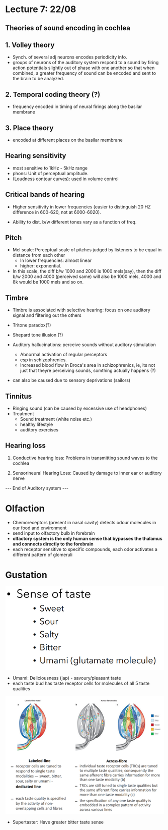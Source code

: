 # Lecture 7: 22/08

## Theories of sound encoding in cochlea

## 1. Volley theory

- Synch. of several adj neurons encodes periodicity info.
- groups of neurons of the auditory system respond to a sound by firing action potentials slightly out of phase with one another so that when combined, a greater frequency of sound can be encoded and sent to the brain to be analyzed.

## 2. Temporal coding theory (?)

- frequency encoded in timing of neural firings along the basilar membrane

## 3. Place theory

- encoded at different places on the basilar membrane

## Hearing sensitivity

- most sensitive to 1kHz - 5kHz range
- phons: Unit of perceptual amplitude.
- (Loudness contour curves): used in volume control

## Critical bands of hearing

- Higher sensitivity in lower frequencies (easier to distinguish 20 HZ difference in 600-620, not at 6000-6020).

- Ability to dist. b/w different tones vary as a function of freq.

## Pitch

- Mel scale: Perceptual scale of pitches judged by listeners to be equal in distance from each other
  - In lower frequencies: almost linear
  - higher: exponential.
- In this scale, the diff b/w 1000 and 2000 is 1000 mels(say), then the diff b/w 2000 and 4000 (perceived same) will also be 1000 mels, 4000 and 8k would be 1000 mels and so on.

## Timbre

- Timbre is associated with selective hearing: focus on one auditory signal and filtering out the others
- Tritone paradox(?)
- Shepard tone illusion (?)



- Auditory hallucinations: perceive sounds without auditory stimulation
  - Abnormal activation of regular perceptors
  - esp in schizophrenics.
  - Increased blood flow in Broca's area in schizophrenics, ie, its not just that theyre perceiving sounds, somthing actually happens (?)
- can also be caused due to sensory deprivations (sailors)

## Tinnitus

- Ringing sound (can be caused by excessive use of headphones)
- Treatment
  - Sound treatment (white noise etc.)
  - healthy lifestyle
  - auditory exercises

## Hearing loss

1. Conductive hearing loss: Problems in transmitting sound waves to the cochlea

2. Sensorineural Hearing Loss: Caused by damage to inner ear or auditory nerve

--- End of Auditory system ---

# Olfaction

- Chemoreceptors (present in nasal cavity) detects odour molecules in our food and environment
- send input to olfactory bulb in forebrain
- **olfactory system is the only human sense that bypasses the thalamus and connects directly to the forebrain**
- each receptor sensitive to specific compounds, each odor activates a different pattern of glomeruli



# Gustation

![image-20220919192414320](images/image-20220919192414320.png)

- Umami: Deliciousness (jap) - savoury/pleasant taste
- each taste bud has taste receptor cells for molecules of all 5 taste qualities 

![image-20220919192634358](images/image-20220919192634358.png)

- Supertaster: Have greater bitter taste sense



